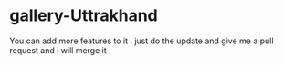 # gallery-Uttrakhand
You can add  more features to it .
just do the update and give me a pull request and i will merge it .
